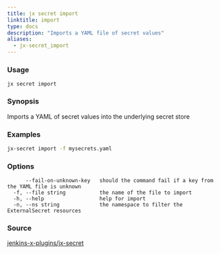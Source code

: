 ```yaml
---
title: jx secret import
linktitle: import
type: docs
description: "Imports a YAML file of secret values"
aliases:
  - jx-secret_import
---
```


### Usage

```
jx secret import
```

### Synopsis

Imports a YAML of secret values into the underlying secret store

### Examples

  ```bash
  jx-secret import -f mysecrets.yaml

  ```

### Options

```
      --fail-on-unknown-key   should the command fail if a key from the YAML file is unknown
  -f, --file string           the name of the file to import
  -h, --help                  help for import
  -n, --ns string             the namespace to filter the ExternalSecret resources
```

### Source

[jenkins-x-plugins/jx-secret](https://github.com/jenkins-x-plugins/jx-secret)
